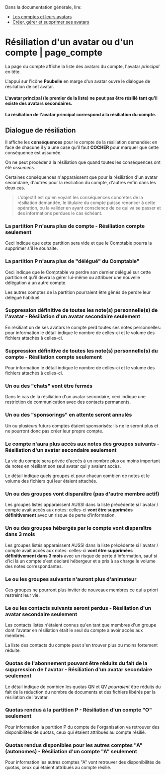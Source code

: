 Dans la documentation générale, lire:
- <a href="$$/appli/comptes.html" target="_blank">Les comptes et leurs avatars</a>
- <a href="$$/appli/avatars.html" target="_blank">Créer, gérer et supprimer ses avatars</a>

# Résiliation d'un avatar ou d'un compte | page_compte
La page du compte affiche la liste des avatars du compte, l'avatar _principal_ en tête.

L'appui sur l'icône **Poubelle** en marge d'un avatar ouvre le dialogue de résiliation de cet avatar.

#### L'avatar principal (le premier de la liste) ne peut pas être résilié tant qu'il existe des avatars secondaires.

#### La résiliation de l'avatar principal correspond à la résiliation du compte.

## Dialogue de résiliation
Il affiche les **conséquences** pour le compte de la résiliation demandée: en face de chacune il y a une case qu'il faut **COCHER** pour marquer que cette conséquence est assumée.

On ne peut procéder à la résiliation que quand toutes les conséquences ont été _assumées_.

Certaines conséquences n'apparaissent que pour la résiliation d'un avatar secondaire, d'autres pour la résiliation du compte, d'autres enfin dans les deux cas.

> L'objectif est qu'en voyant les conséquences concrètes de la résiliation demandée, le titulaire du compte puisse renoncer à cette opération, ou la valider en ayant conscience de ce qui va se passer et des informations perdues le cas échéant.

### La partition P n'aura plus de compte - Résiliation compte seulement
Ceci indique que cette partition sera vide et que le Comptable pourra la supprimer s'il le souhaite.

### La partition P n'aura plus de "délégué" du Comptable"
Ceci indique que le Comptable va perdre son dernier délégué sur cette partition et qu'il devra la gérer lui-même ou attribuer une nouvelle délégation à un autre compte.

Les autres comptes de la partition pourraient être gênés de perdre leur délégué habituel.

### Suppression définitive de toutes les note(s) personnelle(s) de l'avatar - Résiliation d'un avatar secondaire seulement
En résiliant un de ses avatars le compte perd toutes ses notes personnelles: pour information le détail indique le nombre de celles-ci et le volume des fichiers attachés à celles-ci.

### Suppression définitive de toutes les note(s) personnelle(s) du compte - Résiliation compte seulement
Pour information le détail indique le nombre de celles-ci et le volume des fichiers attachés à celles-ci.

### Un ou des "chats" vont être fermés
Dans le cas de la résiliation d'un avatar secondaire, ceci indique une restriction de communication avec des contacts permanents.

### Un ou des "sponsorings" en attente seront annulés
Un ou plusieurs futurs comptes étaient sponsorisés: ils ne le seront plus et ne pourront donc pas créer leur propre compte.

### Le compte n'aura plus accès aux notes des groupes suivants - Résiliation d'un avatar secondaire seulement
La vie du compte sera privée d'accès à un nombre plus ou moins important de notes en résiliant son seul avatar qui y avaient accès. 

Le détail indique quels groupes et pour chacun combien de notes et le volume des fichiers qui leur étaient attachés.

### Un ou des groupes vont disparaître (pas d'autre membre actif)
Les groupes listés apparaissent AUSSI dans la liste précédente si l'avatar / compte avait accès aux notes: celles-ci **vont être supprimées définitivement** avec un risque de perte d'information.

### Un ou des groupes hébergés par le compte vont disparaître dans 3 mois
Les groupes listés apparaissent AUSSI dans la liste précédente si l'avatar / compte avait accès aux notes: celles-ci **vont être supprimées définitivement dans 3 mois** avec un risque de perte d'information, sauf si d'ici là un compte s'est déclaré hébergeur et a pris à sa charge le volume des notes correspondantes.

### Le ou les groupes suivants n'auront plus d'animateur
Ces groupes ne pourront plus inviter de nouveaux membres ce qui a priori restreint leur vie.

### Le ou les contacts suivants seront perdus - Résiliation d'un avatar secondaire seulement
Les contacts listés n'étaient connus qu'en tant que membres d'un groupe dont l'avatar en résiliation était le seul du compte à avoir accès aux membres.

La liste des contacts du compte peut s'en trouver plus ou moins fortement réduite.

### Quotas de l'abonnement pouvant être réduits du fait de la suppression de l'avatar - Résiliation d'un avatar secondaire seulement
Le détail indique de combien les quotas QN et QV _pourraient_ être réduits du fait de la réduction du nombre de documents et des fichiers libérés par la résiliation de l'avatar.

### Quotas rendus à la partition P - Résiliation d'un compte "O" seulement
Pour information la partition P du compte de l'organisation va retrouver des disponibilités de quotas, ceux qui étaient attribués au compte résilié.

### Quotas rendus disponibles pour les autres comptes "A" (autonomes) - Résiliation d'un compte "A" seulement
Pour information les autres comptes "A" vont retrouver des disponibilités de quotas, ceux qui étaient attribués au compte résilié.

